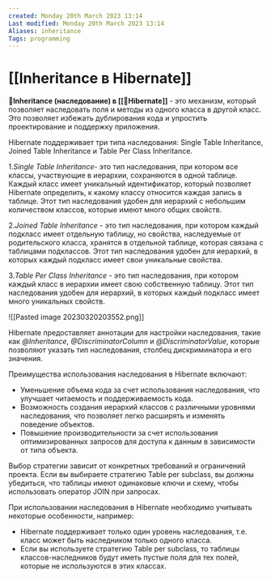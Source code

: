 ```yaml
---
created: Monday 20th March 2023 13:14
Last modified: Monday 20th March 2023 13:14
Aliases: inheritance
Tags: programming
---
```


# [[Inheritance в Hibernate]]

📌**Inheritance (наследование) в [[📙Hibernate]]** - это механизм, который позволяет наследовать поля и методы из одного класса в другой класс. Это позволяет избежать дублирования кода и упростить проектирование и поддержку приложения.

Hibernate поддерживает три типа наследования: Single Table Inheritance, Joined Table Inheritance и Table Per Class Inheritance.

1.*Single Table Inheritance*- это тип наследования, при котором все классы, участвующие в иерархии, сохраняются в одной таблице. Каждый класс имеет уникальный идентификатор, который позволяет Hibernate определить, к какому классу относится каждая запись в таблице. Этот тип наследования удобен для иерархий с небольшим количеством классов, которые имеют много общих свойств.
    
2.*Joined Table Inheritance* - это тип наследования, при котором каждый подкласс имеет отдельную таблицу, но свойства, наследуемые от родительского класса, хранятся в отдельной таблице, которая связана с таблицами подклассов. Этот тип наследования удобен для иерархий, в которых каждый подкласс имеет свои уникальные свойства.
    
3.*Table Per Class Inheritance* - это тип наследования, при котором каждый класс в иерархии имеет свою собственную таблицу. Этот тип наследования удобен для иерархий, в которых каждый подкласс имеет много уникальных свойств.

![[Pasted image 20230320203552.png]]
    
Hibernate предоставляет аннотации для настройки наследования, такие как *@Inheritance*, *@DiscriminatorColumn* и *@DiscriminatorValue*, которые позволяют указать тип наследования, столбец дискриминатора и его значения.

Преимущества использования наследования в Hibernate включают:

-   Уменьшение объема кода за счет использования наследования, что улучшает читаемость и поддерживаемость кода.
-   Возможность создания иерархий классов с различными уровнями наследования, что позволяет легко расширять и изменять поведение объектов.
-   Повышение производительности за счет использования оптимизированных запросов для доступа к данным в зависимости от типа объекта.


Выбор стратегии зависит от конкретных требований и ограничений проекта. Если вы выбираете стратегию Table per subclass, вы должны убедиться, что таблицы имеют одинаковые ключи и схему, чтобы использовать оператор JOIN при запросах.

При использовании наследования в Hibernate необходимо учитывать некоторые особенности, например:

- Hibernate поддерживает только один уровень наследования, т.е. класс может быть наследником только одного класса.
- Если вы используете стратегию Table per subclass, то таблицы классов-наследников будут иметь пустые поля для тех полей, которые не используются в этих классах.
